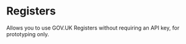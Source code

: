 Registers
=========================

Allows you to use GOV.UK Registers without requiring an API key, for prototyping only.